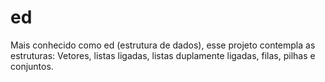 # ed

Mais conhecido como ed (estrutura de dados), esse projeto contempla as estruturas: 
Vetores, listas ligadas, listas duplamente ligadas, filas, pilhas e conjuntos.  

